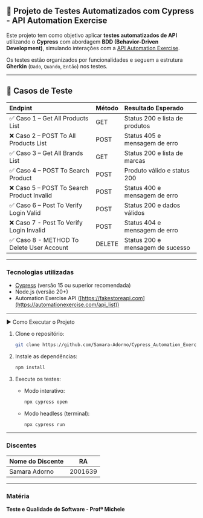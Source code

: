 ## 🧾 Projeto de Testes Automatizados com Cypress - API Automation Exercise

Este projeto tem como objetivo aplicar **testes automatizados de API** utilizando o **Cypress** com abordagem **BDD (Behavior-Driven Development)**, simulando interações com a [API Automation Exercise](https://automationexercise.com/api_list ).

Os testes estão organizados por funcionalidades e seguem a estrutura **Gherkin** (`Dado`, `Quando`, `Então`) nos testes.

---

## 🧪 Casos de Teste

| Endpint | Método | Resultado Esperado |
| :--- | :--- | :--- |
| ✅ Caso 1 – Get All Products List | GET | Status 200 e lista de produtos |
| ❌ Caso 2 – POST To All Products List | POST | Status 405 e mensagem de erro |
| ✅ Caso 3 – Get All Brands List | GET | Status 200 e lista de marcas |
| ✅ Caso 4 – POST To Search Product | POST| Produto válido e status 200 |
| ❌ Caso 5 – POST To Search Product Invalid | POST| Status 400 e mensagem de erro |
| ✅ Caso 6 – Post To Verify Login Valid | POST | Status 200 e dados válidos |
| ❌ Caso 7 -  Post To Verify Login Invalid | POST | Status 404 e mensagem de erro |
| ✅ Caso 8 - METHOD To Delete User Account | DELETE | Status 200 e mensagem de sucesso |

---

### Tecnologias utilizadas

* [Cypress](https://www.cypress.io/) (versão 15 ou superior recomendada)
* Node.js (versão 20+)
* Automation Exercise API ([https://fakestoreapi.com](https://automationexercise.com/api_list))

---

▶  Como Executar o Projeto
1. Clone o repositório:

   ```bash
   git clone https://github.com/Samara-Adorno/Cypress_Automation_Exercise.git
   ```

2. Instale as dependências:

   ```bash
   npm install
   ```

3. Execute os testes:

   * Modo interativo:

     ```bash
     npx cypress open
     ```
   * Modo headless (terminal):

     ```bash
     npx cypress run
     ```

---

### Discentes

| Nome do Discente | RA        |
| ---------------- | --------- |
| Samara Adorno     | 2001639 |

---

### Matéria

**Teste e Qualidade de Software - Profª Michele**
